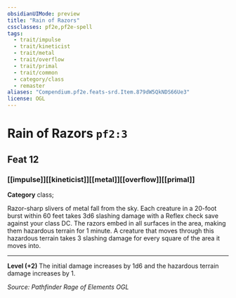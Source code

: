 ```yaml
---
obsidianUIMode: preview
title: "Rain of Razors"
cssclasses: pf2e,pf2e-spell
tags:
  - trait/impulse
  - trait/kineticist
  - trait/metal
  - trait/overflow
  - trait/primal
  - trait/common
  - category/class
  - remaster
aliases: "Compendium.pf2e.feats-srd.Item.879dW5QkNDS66Ue3"
license: OGL
---
```

# Rain of Razors `pf2:3`
## Feat 12
### [[impulse]][[kineticist]][[metal]][[overflow]][[primal]]

**Category** class; 




Razor-sharp slivers of metal fall from the sky. Each creature in a 20-foot burst within 60 feet takes 3d6 slashing damage with a Reflex check save against your class DC. The razors embed in all surfaces in the area, making them hazardous terrain for 1 minute. A creature that moves through this hazardous terrain takes 3 slashing damage for every square of the area it moves into.

* * *

**Level (+2)** The initial damage increases by 1d6 and the hazardous terrain damage increases by 1.

*Source: Pathfinder Rage of Elements*
*OGL*